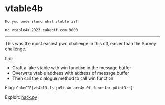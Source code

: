 # vtable4b
```
Do you understand what vtable is?

nc vtable4b.2023.cakectf.com 9000
```
---

This was the most easiest pwn challenge in this ctf, easier than the Survey challenge.

tl;dr
- Craft a fake vtable with win function in the message buffer
- Overwrite vtable address with address of message buffer
- Then call the dialogue method to call win function

Flag: `CakeCTF{vt4bl3_1s_ju5t_4n_arr4y_0f_funct1on_p0int3rs}`

Exploit: [hack.py](./hack.py)